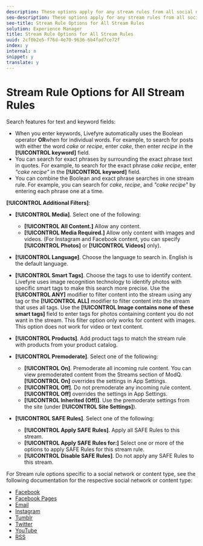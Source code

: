 ```yaml
---
description: These options apply for any stream rules from all social networks or posting methods.
seo-description: These options apply for any stream rules from all social networks or posting methods.
seo-title: Stream Rule Options for All Stream Rules
solution: Experience Manager
title: Stream Rule Options for All Stream Rules
uuid: 2cf0b2e5-f76d-4e70-9636-6b4fad7ce72f
index: y
internal: n
snippet: y
translate: y
---
```


# Stream Rule Options for All Stream Rules

Search features for text and keyword fields:
* When you enter keywords, Livefyre automatically uses the Boolean operator **OR**when for individual words. For example, to search for posts with either the word *cake* or *recipe*, enter *cake*, then enter *recipe* in the **[!UICONTROL  keyword]** field.
* You can search for exact phrases by surrounding the exact phrase text in quotes. For example, to search for the exact phrase *cake recipe*, enter *"cake recipe"* in the **[!UICONTROL  keyword]** field.
* You can combine the Boolean and exact phrase searches in one stream rule. For example, you can search for *cake*, *recipe*, and *"cake recipe"* by entering each phrase one at a time.


**[!UICONTROL  Additional Filters]**:

* **[!UICONTROL  Media]**. Select one of the following:
    * **[!UICONTROL  All Content.]** Allow any content.
    * **[!UICONTROL  Media Required.]** Allow only content with images and videos. (For Instagram and Facebook content, you can specify **[!UICONTROL  Photos]** or **[!UICONTROL  Videos]** only).

* **[!UICONTROL  Language]**. Choose the language to search in. English is the default language.
* **[!UICONTROL  Smart Tags]**. Choose the tags to use to identify content. Livefyre uses image recognition technology to identify photos with specific smart tags to make this search more precise. Use the **[!UICONTROL  ANY]** modifier to filter content into the stream using any tag or the **[!UICONTROL  ALL]** modifier to filter content into the stream that uses all tags. Use the **[!UICONTROL  Image contains none of these smart tags]** field to enter tags for photos containing content you do not want in the stream. This filter option only works for content with images. This option does not work for video or text content.
* **[!UICONTROL  Products]**. Add product tags to match the stream rule with products from your product catalog.
* **[!UICONTROL  Premoderate]**. Select one of the following:
    * **[!UICONTROL  On]**. Premoderate all incoming rule content. You can view premoderated content from the Streams section of ModQ. **[!UICONTROL  On]** overrides the settings in App Settings.
    * **[!UICONTROL  Off]**. Do not premoderate any incoming rule content. **[!UICONTROL  Off]** overrides the settings in App Settings.
    * **[!UICONTROL  Inherited (Off)]**. Use the premoderate settings from the site (under **[!UICONTROL  Site Settings]**).

* **[!UICONTROL  SAFE Rules]**. Select one of the following:
    * **[!UICONTROL  Apply SAFE Rules]**. Apply all SAFE Rules to this stream.
    * **[!UICONTROL  Apply SAFE Rules for:]** Select one or more of the options to apply SAFE Rules for this stream rule.
    * **[!UICONTROL  Disable SAFE Rules]**. Do not apply any SAFE Rules to this stream.

For Stream rule options specific to a social network or content type, see the following documentation for the respective social network or content type:

* [ Facebook](c_facebook_rules.md#c_facebook_rules)
* [ Facebook Pages](c_facebook_page_rules.md#c_facebook_page_rules)
* [ Email](c_email_rules.md#c_email_rules)
* [ Instagram](c_instagram_rules.md#c_instagram_rules)
* [ Tumblr](c_tumblr_rules.md#c_tumblr_rules)
* [ Twitter](c_twitter_rules.md#c_twitter_rules)
* [ YouTube](c_youtube_rules.md#c_youtube_rules)
* [ RSS](c_rss_rules_streams.md#c_rss_rules_streams)
